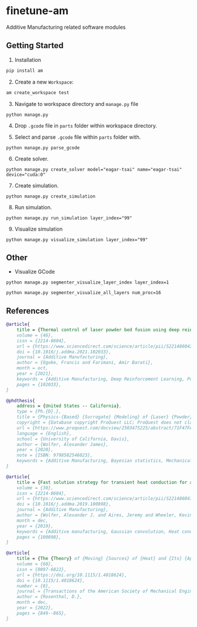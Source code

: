 # finetune-am
Additive Manufacturing related software modules

## Getting Started
1. Installation
```bash
pip install am
```

2. Create a new `Workspace`:
```bash
am create_workspace test
```

3. Navigate to workspace directory and `manage.py` file
```
python manage.py
```

4. Drop `.gcode` file in `parts` folder within workspace directory.

5. Select and parse `.gcode` file within `parts` folder with.
```
python manage.py parse_gcode
```

6. Create solver.
```
python manage.py create_solver model="eagar-tsai" name="eagar-tsai" device="cuda:0"
```

7. Create simulation.
```
python manage.py create_simulation
```

8. Run simulation.
```
python manage.py run_simulation layer_index="99"
```

9. Visualize simulation
```
python manage.py visualize_simulation layer_index="99"
```

## Other
- Visualize GCode
```
python manage.py segmenter_visualize_layer_index layer_index=1
```

```
python manage.py segmenter_visualize_all_layers num_proc=16
```


## References

```bibtex
@article{
	title = {Thermal control of laser powder bed fusion using deep reinforcement learning},
	volume = {46},
	issn = {2214-8604},
	url = {https://www.sciencedirect.com/science/article/pii/S2214860421001986},
	doi = {10.1016/j.addma.2021.102033},
	journal = {Additive Manufacturing},
	author = {Ogoke, Francis and Farimani, Amir Barati},
	month = oct,
	year = {2021},
	keywords = {Additive Manufacturing, Deep Reinforcement Learning, Powder Bed Fusion},
	pages = {102033},
}
```

```bibtex
@phdthesis{
	address = {United States -- California},
	type = {Ph.{D}.},
	title = {Physics-{Based} {Surrogate} {Modeling} of {Laser} {Powder} {Bed} {Fusion} {Additive} {Manufacturing}},
	copyright = {Database copyright ProQuest LLC; ProQuest does not claim copyright in the individual underlying works.},
	url = {https://www.proquest.com/docview/2503475225/abstract/71F47FA688874C02PQ/1},
	language = {English},
	school = {University of California, Davis},
	author = {Wolfer, Alexander James},
	year = {2020},
	note = {ISBN: 9798582546023},
	keywords = {Additive Manufacturing, Bayesian statistics, Mechanical engineering, Powder bed fusion, Surrogate model, Uncertainty quantification},
}
```

```bibtex
@article{
	title = {Fast solution strategy for transient heat conduction for arbitrary scan paths in additive manufacturing},
	volume = {30},
	issn = {2214-8604},
	url = {https://www.sciencedirect.com/science/article/pii/S2214860419303446},
	doi = {10.1016/j.addma.2019.100898},
	journal = {Additive Manufacturing},
	author = {Wolfer, Alexander J. and Aires, Jeremy and Wheeler, Kevin and Delplanque, Jean-Pierre and Rubenchik, Alexander and Anderson, Andy and Khairallah, Saad},
	month = dec,
	year = {2019},
	keywords = {Additive manufacturing, Gaussian convolution, Heat conduction, Powder bed fusion, Semi-analytical model},
	pages = {100898},
}
```

```bibtex
@article{
	title = {The {Theory} of {Moving} {Sources} of {Heat} and {Its} {Application} to {Metal} {Treatments}},
	volume = {68},
	issn = {0097-6822},
	url = {https://doi.org/10.1115/1.4018624},
	doi = {10.1115/1.4018624},
	number = {8},
	journal = {Transactions of the American Society of Mechanical Engineers},
	author = {Rosenthal, D.},
	month = dec,
	year = {2022},
	pages = {849--865},
}
```
